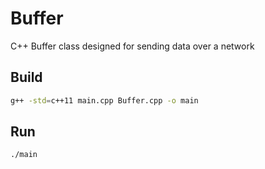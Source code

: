 Buffer
======

C++ Buffer class designed for sending data over a network

Build
-----

```bash
g++ -std=c++11 main.cpp Buffer.cpp -o main
```

Run
---

```bash
./main
```
